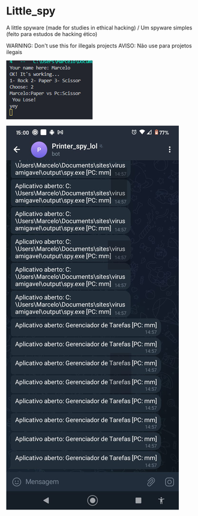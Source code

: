 # Little_spy
A little spyware (made for studies in ethical hacking) / Um spyware simples (feito para estudos de hacking ético)

WARNING: Don't use this for illegals projects
AVISO: Não use para projetos ilegais

![Example_prompt](/img_prompt.PNG "Example in prompt")

![Example_return in telegram in portuguese](/Example_in_portuguese.jpeg "Example in portuguese")

